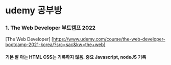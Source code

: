 # udemy 공부방

### 1. The Web Developer 부트캠프 2022
[The Web Developer] [https://www.udemy.com/course/the-web-developer-bootcamp-2021-korea/?src=sac&kw=the+web]
#### 기본 잘 아는 HTML CSS는 기록하지 않음. 중요 Javascript, nodeJS 기록
